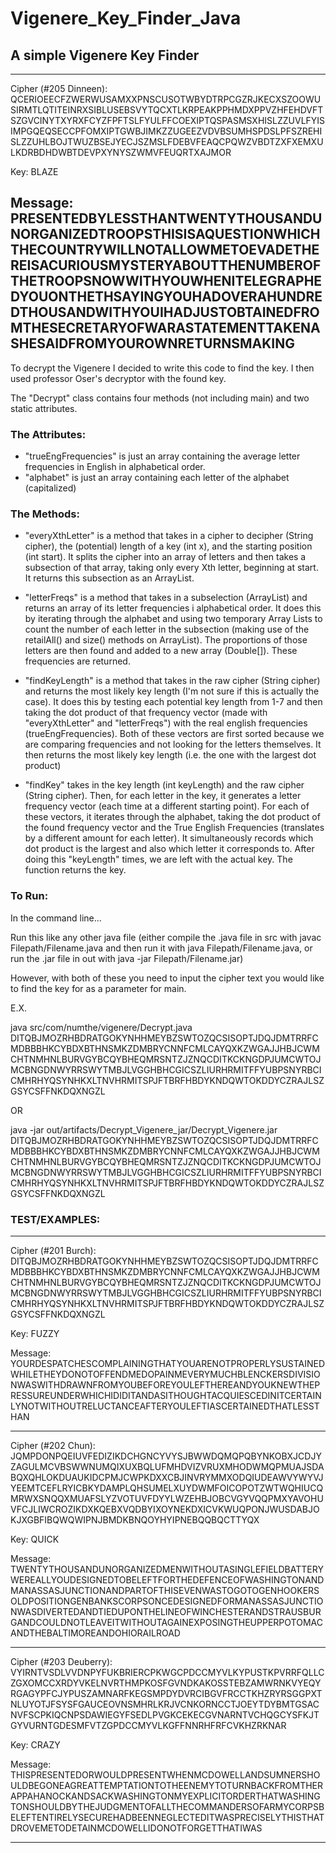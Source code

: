 # Vigenere_Key_Finder_Java
## A simple Vigenere Key Finder

--------------------------------------------
Cipher (#205 Dinneen):
QCERIOEECFZWERWUSAMXXPNSCUSOTWBYDTRPCGZRJKECXSZOOWUSIRMTLQTITEINRXSIBLUSEBSVYTQCXTLKRPEAKPPHMDXPPVZHFEHDVFTSZGVCINYTXYRXFCYZFPFTSLFYULFFCOEXIPTQSPASMSXHISLZZUVLFYISIMPGQEQSECCPFOMXIPTGWBJIMKZZUGEEZVDVBSUMHSPDSLPFSZREHISLZZUHLBOJTWUZBSEJYECJSZMSLFDEBVFEAQCPQWZVBDTZXFXEMXULKDRBDHDWBTDEVPXYNYSZWMVFEUQRTXAJMOR

Key: BLAZE

Message:
PRESENTEDBYLESSTHANTWENTYTHOUSANDUNORGANIZEDTROOPSTHISISAQUESTIONWHICHTHECOUNTRYWILLNOTALLOWMETOEVADETHEREISACURIOUSMYSTERYABOUTTHENUMBEROFTHETROOPSNOWWITHYOUWHENITELEGRAPHEDYOUONTHETHSAYINGYOUHADOVERAHUNDREDTHOUSANDWITHYOUIHADJUSTOBTAINEDFROMTHESECRETARYOFWARASTATEMENTTAKENASHESAIDFROMYOUROWNRETURNSMAKING
--------------------------------------------


To decrypt the Vigenere I decided to write this code to find the key. 
I then used professor Oser's decryptor with the found key.

The "Decrypt" class contains four methods (not including main) and two static attributes.

### The Attributes:
- "trueEngFrequencies" is just an array containing the average letter frequencies in English in alphabetical order.
- "alphabet" is just an array containing each letter of the alphabet (capitalized)


### The Methods:

- "everyXthLetter" is a method that takes in a cipher to decipher (String cipher), the (potential) length of a key (int x), and the starting position (int start). It splits the cipher into an array of letters and then takes a subsection of that array, taking only every Xth letter, beginning at start. It returns this subsection as an ArrayList<String>. 

- "letterFreqs" is a method that takes in a subselection (ArrayList<String>) and returns an array of its letter frequencies i alphabetical order. It does this by iterating through the alphabet and using two temporary Array Lists to count the number of each letter in the subsection (making use of the retailAll() and size() methods on ArrayList). The proportions of those letters are then found and added to a new array (Double[]). These frequencies are returned.

- "findKeyLength" is a method that takes in the raw cipher (String cipher) and returns the most likely key length (I'm not sure if this is actually the case). It does this by testing each potential key length from 1-7 and then taking the dot product of that frequency vector (made with "everyXthLetter" and "letterFreqs") with the real english frequencies (trueEngFrequencies). Both of these vectors are first sorted because we are comparing frequencies and not looking for the letters themselves. It then returns the most likely key length (i.e. the one with the largest dot product)

- "findKey" takes in the key length (int keyLength) and the raw cipher (String cipher). Then, for each letter in the key, it generates a letter frequency vector (each time at a different starting point). For each of these vectors, it iterates through the alphabet, taking the dot product of the found frequency vector and the True English Frequencies (translates by a different amount for each letter). It simultaneously records which dot product is the largest and also which letter it corresponds to. After doing this "keyLength" times, we are left with the actual key. The function returns the key.


### To Run:

In the command line...

Run this like any other java file (either compile the .java file in src with javac Filepath/Filename.java and then run it with java Filepath/Filename.java, or run the .jar file in out with java -jar Filepath/Filename.jar)

However, with both of these you need to input the cipher text you would like to find the key for as a parameter for main.

E.X.

java src/com/numthe/vigenere/Decrypt.java DITQBJMOZRHBDRATGOKYNHHMEYBZSWTOZQCSISOPTJDQJDMTRRFCMDBBBHKCYBDXBTHNSMKZDMBRYCNNFCMLCAYQXKZWGAJJHBJCWMCHTNMHNLBURVGYBCQYBHEQMRSNTZJZNQCDITKCKNGDPJUMCWTOJMCBNGDNWYRRSWYTMBJLVGGHBHCGICSZLIURHRMITFFYUBPSNYRBCICMHRHYQSYNHKXLTNVHRMITSPJFTBRFHBDYKNDQWTOKDDYCZRAJLSZGSYCSFFNKDQXNGZL

OR

java -jar out/artifacts/Decrypt_Vigenere_jar/Decrypt_Vigenere.jar DITQBJMOZRHBDRATGOKYNHHMEYBZSWTOZQCSISOPTJDQJDMTRRFCMDBBBHKCYBDXBTHNSMKZDMBRYCNNFCMLCAYQXKZWGAJJHBJCWMCHTNMHNLBURVGYBCQYBHEQMRSNTZJZNQCDITKCKNGDPJUMCWTOJMCBNGDNWYRRSWYTMBJLVGGHBHCGICSZLIURHRMITFFYUBPSNYRBCICMHRHYQSYNHKXLTNVHRMITSPJFTBRFHBDYKNDQWTOKDDYCZRAJLSZGSYCSFFNKDQXNGZL


### TEST/EXAMPLES:

--------------------------------------------
Cipher (#201 Burch):
DITQBJMOZRHBDRATGOKYNHHMEYBZSWTOZQCSISOPTJDQJDMTRRFCMDBBBHKCYBDXBTHNSMKZDMBRYCNNFCMLCAYQXKZWGAJJHBJCWMCHTNMHNLBURVGYBCQYBHEQMRSNTZJZNQCDITKCKNGDPJUMCWTOJMCBNGDNWYRRSWYTMBJLVGGHBHCGICSZLIURHRMITFFYUBPSNYRBCICMHRHYQSYNHKXLTNVHRMITSPJFTBRFHBDYKNDQWTOKDDYCZRAJLSZGSYCSFFNKDQXNGZL 

Key: FUZZY

Message:
YOURDESPATCHESCOMPLAININGTHATYOUARENOTPROPERLYSUSTAINEDWHILETHEYDONOTOFFENDMEDOPAINMEVERYMUCHBLENCKERSDIVISIONWASWITHDRAWNFROMYOUBEFOREYOULEFTHEREANDYOUKNEWTHEPRESSUREUNDERWHICHIDIDITANDASITHOUGHTACQUIESCEDINITCERTAINLYNOTWITHOUTRELUCTANCEAFTERYOULEFTIASCERTAINEDTHATLESSTHAN

--------------------------------------------
Cipher (#202 Chun):
JQMPDONPQEIUVFEDIZIKDCHGNCYVYSJBWWDQMQPQBYNKOBXJCDJYZAGULMCVBSWWNUMQIXUXBQLUFMHDVIZVRUXMHODWMQPMUAJSDABQXQHLOKDUAUKIDCPMJCWPKDXXCBJINVRYMMXODQIUDEAWVYWYVJYEEMTCEFLRYICBKYDAMPLQHSUMELXUYDWMFOICOPOTZWTWQHIUCQMRWXSNQQXMUAFSLYZVOTUVFDYYLWZEHBJOBCVGYVQQPMXYAVOHUVFCJLIWCROZIKDXKQEBXVQDBYIXOYNEKDXICVKWUQPONJWUSDABJOKJXGBFIBQWQWIPNJBMDKBNQOYHYIPNEBQQBQCTTYQX

Key: QUICK

Message:
TWENTYTHOUSANDUNORGANIZEDMENWITHOUTASINGLEFIELDBATTERYWEREALLYOUDESIGNEDTOBELEFTFORTHEDEFENCEOFWASHINGTONANDMANASSASJUNCTIONANDPARTOFTHISEVENWASTOGOTOGENHOOKERSOLDPOSITIONGENBANKSCORPSONCEDESIGNEDFORMANASSASJUNCTIONWASDIVERTEDANDTIEDUPONTHELINEOFWINCHESTERANDSTRAUSBURGANDCOULDNOTLEAVEITWITHOUTAGAINEXPOSINGTHEUPPERPOTOMACANDTHEBALTIMOREANDOHIORAILROAD

--------------------------------------------
Cipher (#203 Deuberry):
VYIRNTVSDLVVDNPYFUKBRIERCPKWGCPDCCMYVLKYPUSTKPVRRFQLLCZGXOMCCXRDYVKELNVRTHMPKOSFGVNDKAKOSSTEBZAMWRNKVYEQYRGAGYPFCJYPUSZAMNARFKEGSMPDYDVRCIBGVFRCCTKHZRYRSGGPXTNLUYOTJFSYSFGAUCEOVNSMHRLKRJVCNKORNCCTJOEYTDYBMTGSACNVFSCPKIQCNPSDAWIEGYFSEDLPVGKCEKECGVNARNTVCHQGCYSFKJTGYVURNTGDESMFVTZGPDCCMYVLKGFFNNRHFRFCVKHZRKNAR

Key: CRAZY

Message:
THISPRESENTEDORWOULDPRESENTWHENMCDOWELLANDSUMNERSHOULDBEGONEAGREATTEMPTATIONTOTHEENEMYTOTURNBACKFROMTHERAPPAHANOCKANDSACKWASHINGTONMYEXPLICITORDERTHATWASHINGTONSHOULDBYTHEJUDGMENTOFALLTHECOMMANDERSOFARMYCORPSBELEFTENTIRELYSECUREHADBEENNEGLECTEDITWASPRECISELYTHISTHATDROVEMETODETAINMCDOWELLIDONOTFORGETTHATIWAS

--------------------------------------------

